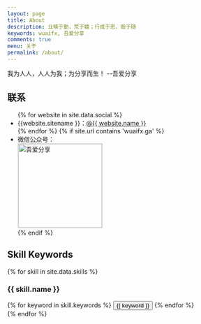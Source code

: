 ```yaml
---
layout: page
title: About
description: 业精于勤，荒于嬉；行成于思，毁于随
keywords: wuaifx, 吾爱分享
comments: true
menu: 关于
permalink: /about/
---
```



我为人人，人人为我；为分享而生！
								     --吾爱分享

## 联系

<!-- 以下website不用替换成自己的  -->
<ul>
{% for website in site.data.social %}
<li>{{website.sitename }}：<a href="{{ website.url }}" target="_blank">@{{ website.name }}</a></li>
{% endfor %}
{% if site.url contains 'wuaifx.ga' %}
<li>
微信公众号：<br />
<img style="height:192px;width:192px;border:1px solid lightgrey;" src="{{ assets_base_url }}/assets/images/qrcode.jpg" alt="吾爱分享" />
</li>
{% endif %}
</ul>


## Skill Keywords

{% for skill in site.data.skills %}
### {{ skill.name }}
<div class="btn-inline">
{% for keyword in skill.keywords %}
<button class="btn btn-outline" type="button">{{ keyword }}</button>
{% endfor %}
</div>
{% endfor %}
